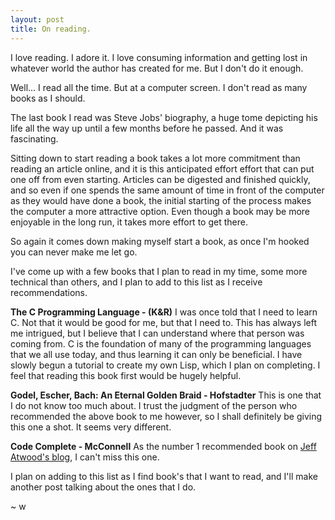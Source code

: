 ```yaml
---
layout: post
title: On reading.
---
```


I love reading.
I adore it.
I love consuming information and getting lost in whatever world the author has created for me.
But I don't do it enough.

Well... I read all the time.
But at a computer screen.
I don't read as many books as I should.

The last book I read was Steve Jobs' biography, a huge tome depicting his life all the way up until a few months before he passed.
And it was fascinating.

Sitting down to start reading a book takes a lot more commitment than reading an article online, and it is this anticipated effort effort that can put one off from even starting.
Articles can be digested and finished quickly, and so even if one spends the same amount of time in front of the computer as they would have done a book, the initial starting of the process makes the computer a more attractive option.
Even though a book may be more enjoyable in the long run, it takes more effort to get there.

So again it comes down making myself start a book, as once I'm hooked you can never make me let go.

I've come up with a few books that I plan to read in my time, some more technical than others, and I plan to add to this list as I receive recommendations.

**The C Programming Language - (K&R)**
I was once told that I need to learn C.
Not that it would be good for me, but that I need to.
This has always left me intrigued, but I believe that I can understand where that person was coming from.
C is the foundation of many of the programming languages that we all use today, and thus learning it can only be beneficial.
I have slowly begun a tutorial to create my own Lisp, which I plan on completing. 
I feel that reading this book first would be hugely helpful.

**Godel, Escher, Bach: An Eternal Golden Braid - Hofstadter**
This is one that I do not know too much about.
I trust the judgment of the person who recommended the above book to me however, so I shall definitely be giving this one a shot.
It seems very different.

**Code Complete - McConnell**
As the number 1 recommended book on [Jeff Atwood's blog](http://blog.codinghorror.com/recommended-reading-for-developers/), I can't miss this one.

I plan on adding to this list as I find book's that I want to read, and I'll make another post talking about the ones that I do.

~ w
